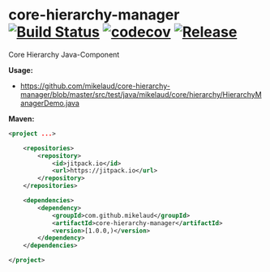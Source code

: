 # core-hierarchy-manager [![Build Status](https://travis-ci.org/mikelaud/core-hierarchy-manager.svg?branch=master)](https://travis-ci.org/mikelaud/core-hierarchy-manager) [![codecov](https://codecov.io/gh/mikelaud/core-hierarchy-manager/branch/master/graph/badge.svg)](https://codecov.io/gh/mikelaud/core-hierarchy-manager) [![Release](https://jitpack.io/v/mikelaud/core-hierarchy-manager.svg)](https://jitpack.io/#mikelaud/core-hierarchy-manager)

Core Hierarchy Java-Component

**Usage:**
- https://github.com/mikelaud/core-hierarchy-manager/blob/master/src/test/java/mikelaud/core/hierarchy/HierarchyManagerDemo.java

**Maven:**
```XML
<project ...>

	<repositories>
		<repository>
			<id>jitpack.io</id>
			<url>https://jitpack.io</url>
		</repository>
	</repositories>

	<dependencies>
		<dependency>
			<groupId>com.github.mikelaud</groupId>
			<artifactId>core-hierarchy-manager</artifactId>
			<version>[1.0.0,)</version>
		</dependency>
	</dependencies>

</project>
```
